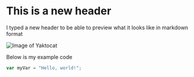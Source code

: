 # This is a new header
I typed a new header to be able to preview what it looks like in markdown format

![Image of Yaktocat](https://octodex.github.com/images/yaktocat.png)

Below is my example code
``` javascript
var myVar = "Hello, world!";
```

